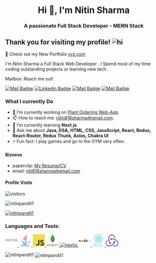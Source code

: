 <h1 align="center">Hi 👋, I'm Nitin Sharma</h1>
<h3 align="center">A passionate Full Stack Developer - MERN Stack</h3>



## Thank you for visiting my profile! <img src="[https://user-images.githubusercontent.com/1303154/88677602-1635ba80-d120-11ea-84d8-d263ba5fc3c0.gif](https://media2.giphy.com/media/v1.Y2lkPTc5MGI3NjExZ3R2dGk5azltaDVzMzlzanEweWxwc3Q5bTlvNWhrdGRwMHMxOHpybyZlcD12MV9pbnRlcm5hbF9naWZfYnlfaWQmY3Q9cw/QsIgbvJpKUqpGtmEHJ/giphy_s.gif)" width="28px" height="28px" alt="hi">


🚀 Check out my New Portfolio [xyz.com](https://xyz.com) 

I'm Nitin Sharma a Full Stack Web Developer . I Spend most of my time coding outstanding projects or learning new tech .

Mailbox: Reach me out!

 [![Mail Badge](https://img.shields.io/badge/-NitinSharma-e74c3c?style=flat&labelColor=e74c3c&logo=youtube&logoColor=white)](https://youtube.com/@NitinSharma-pk9yi) [![Linkedin Badge](https://img.shields.io/badge/-NitinSharma-0e76a8?style=flat&labelColor=0e76a8&logo=linkedin&logoColor=white)](www.linkedin.com/in/nitin-sharma-b72042132) [![Mail Badge](https://img.shields.io/badge/-@NitinBhardwaj-e84393?style=flat&labelColor=e84393&logo=instagram&logoColor=white)](https://www.instagram.com/nitin_bhardwaj_1342/) [![Mail Badge](https://img.shields.io/badge/-NitinSharma-c0392b?style=flat&labelColor=c0392b&logo=gmail&logoColor=white)](mailto:nitin816sharma@gmail.com)





### What I currently Do

- 🔭 I’m currently working on [Plant Ordering Web-App](https://64a940ff7ed34f6e792eb18b--fluffy-cocada-764c66.netlify.app/)
- 📫 How to reach me: nitin816sharma@gmail.com.
- 🌱 I’m currently learning **Next.js**
- 💬 Ask me about **Java, DSA, HTML, CSS, JavaScript, React, Redux, React-Router, Redux Thunk, Axios, Chakra UI**
- ⚡ Fun fact: I play games and go to the GYM very often.




#### Bizness
- paperclip: [My Resume/CV](https://github.com/ipenywis/ipenywis/blob/master/resumes/resume%20v1.0.pdf)
- email: niti816sharma@gmail.com


#### Profile Visits 

![visitors](https://visitor-badge.glitch.me/badge?page_id=NITINPANDIT1/README.md)


<p align="left"> <img src="https://komarev.com/ghpvc/?username=nitinpandit1&label=Profile%20views&color=0e75b6&style=flat" alt="nitinpandit1" /> </p>

<p align="left"> <a href="https://github.com/ryo-ma/github-profile-trophy"><img src="https://github-profile-trophy.vercel.app/?username=nitinpandit1" alt="nitinpandit1" /></a> </p>



<h3 align="left">Languages and Tools:</h3>
<p align="left"> <a href="https://expressjs.com" target="_blank" rel="noreferrer"> <img src="https://raw.githubusercontent.com/devicons/devicon/master/icons/express/express-original-wordmark.svg" alt="express" width="40" height="40"/> </a> <a href="https://www.java.com" target="_blank" rel="noreferrer"> <img src="https://raw.githubusercontent.com/devicons/devicon/master/icons/java/java-original.svg" alt="java" width="40" height="40"/> </a> <a href="https://developer.mozilla.org/en-US/docs/Web/JavaScript" target="_blank" rel="noreferrer"> <img src="https://raw.githubusercontent.com/devicons/devicon/master/icons/javascript/javascript-original.svg" alt="javascript" width="40" height="40"/> </a> <a href="https://www.mongodb.com/" target="_blank" rel="noreferrer"> <img src="https://raw.githubusercontent.com/devicons/devicon/master/icons/mongodb/mongodb-original-wordmark.svg" alt="mongodb" width="40" height="40"/> </a> <a href="https://nextjs.org/" target="_blank" rel="noreferrer"> <img src="https://cdn.worldvectorlogo.com/logos/nextjs-2.svg" alt="nextjs" width="40" height="40"/> </a> <a href="https://nodejs.org" target="_blank" rel="noreferrer"> <img src="https://raw.githubusercontent.com/devicons/devicon/master/icons/nodejs/nodejs-original-wordmark.svg" alt="nodejs" width="40" height="40"/> </a> <a href="https://reactjs.org/" target="_blank" rel="noreferrer"> <img src="https://raw.githubusercontent.com/devicons/devicon/master/icons/react/react-original-wordmark.svg" alt="react" width="40" height="40"/> </a> <a href="https://redux.js.org" target="_blank" rel="noreferrer"> <img src="https://raw.githubusercontent.com/devicons/devicon/master/icons/redux/redux-original.svg" alt="redux" width="40" height="40"/> </a> </p>

<p><img align="left" src="https://github-readme-stats.vercel.app/api/top-langs?username=nitinpandit1&show_icons=true&locale=en&layout=compact" alt="nitinpandit1" /></p>

<p>&nbsp;<img align="center" src="https://github-readme-stats.vercel.app/api?username=nitinpandit1&show_icons=true&locale=en" alt="nitinpandit1" /></p>
